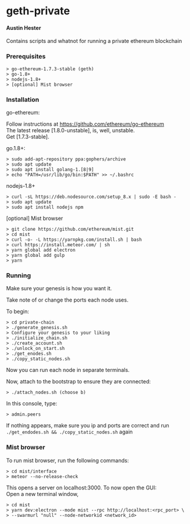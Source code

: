 # geth-private  
#### Austin Hester  

Contains scripts and whatnot for running a private ethereum blockchain

### Prerequisites

	> go-ethereum-1.7.3-stable (geth)
	> go-1.8+
	> nodejs-1.8+
	> [optional] Mist browser
	
### Installation

go-ethereum:  

Follow instructions at https://github.com/ethereum/go-ethereum   
The latest release [1.8.0-unstable], is, well, unstable.  
Get [1.7.3-stable].

go.1.8+:

	> sudo add-apt-repository ppa:gophers/archive
	> sudo apt update
	> sudo apt install golang-1.[8|9]
	> echo "PATH=/usr/lib/go/bin:$PATH" >> ~/.bashrc

nodejs-1.8+

	> curl -sL https://deb.nodesource.com/setup_8.x | sudo -E bash -
	> sudo apt update
	> sudo apt install nodejs npm
	
[optional] Mist browser

	> git clone https://github.com/ethereum/mist.git
	> cd mist
	> curl -o- -L https://yarnpkg.com/install.sh | bash
	> curl https://install.meteor.com/ | sh
	> yarn global add electron
	> yarn global add gulp
	> yarn

### Running

Make sure your genesis is how you want it. 

Take note of or change the ports each node uses.

To begin:  

	> cd private-chain
	> ./generate_genesis.sh
	> Configure your genesis to your liking
	> ./initialize_chain.sh
	> ./create_account.sh
	> ./unlock_on_start.sh
	> ./get_enodes.sh
	> ./copy_static_nodes.sh
	
Now you can run each node in separate terminals.

Now, attach to the bootstrap to ensure they are connected:

	> ./attach_nodes.sh (choose b)

In this console, type:  
	
	> admin.peers

If nothing appears, make sure you ip and ports are correct and run
```./get_endodes.sh && ./copy_static_nodes.sh``` again

### Mist browser

To run mist browser, run the following commands:

	> cd mist/interface
	> meteor --no-release-check

This opens a server on localhost:3000. To now open the GUI:  
Open a new terminal window,

	> cd mist
	> yarn dev:electron --mode mist --rpc http://localhost:<rpc_port> \
	> --swarmurl "null" --node-networkid <network_id>

